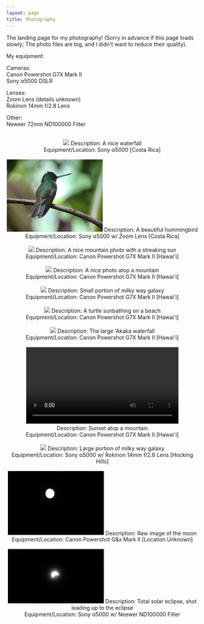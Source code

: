 ```yaml
---
layout: page
title: Photography
---
```


The landing page for my photography! (Sorry in advance if this page loads slowly; The photo files are big, and I didn't want to reduce their quality).

My equipment: <br />

Cameras: <br />
Canon Powershot G7X Mark II <br />
Sony α5000 DSLR <br />

Lenses: <br />
Zoom Lens (details unknown) <br />
Rokinon 14mm f/2.8 Lens <br />

Other: <br />
Neweer 72mm ND100000 Filter


<br />

<center>
    <img src="/PFW/DSC02794.JPG" width="50%"/>
    Description: A nice waterfall <br />
    Equipment/Location: Sony α5000 [Costa Rica] <br />
</center>

<br />

<center>
    <img src="/PFW/IMG_5528.JPG" width="50%"/>
    Description: A beautiful hummingbird <br />
    Equipment/Location: Sony α5000 w/ Zoom Lens [Costa Rica] <br />
</center>

<br />

<center>
    <img src="/PFW/IMG_2711.JPG" width="50%"/>
    Description: A nice mountain photo with a streaking sun <br />
    Equipment/Location: Canon Powershot G7X Mark II [Hawai'i] <br />
</center>

<br />

<center>
    <img src="/PFW/IMG_2738.JPG" width="50%"/>
    Description: A nice photo atop a mountain <br />
    Equipment/Location: Canon Powershot G7X Mark II [Hawai'i] <br />
</center>

<br />

<center>
    <img src="/PFW/IMG_2771.JPG" width="50%"/>
    Description: Small portion of milky way galaxy <br />
    Equipment/Location: Canon Powershot G7X Mark II [Hawai'i] <br />
</center>

<br />

<center>
    <img src="/PFW/IMG_2868.JPG" width="50%"/>
    Description: A turtle sunbathing on a beach <br />
    Equipment/Location: Canon Powershot G7X Mark II [Hawai'i] <br />
</center>

<br />

<center>
    <img src="/PFW/IMG_2902.JPG" width="50%"/>
    Description: The large 'Akaka waterfall <br />
    Equipment/Location: Canon Powershot G7X Mark II [Hawai'i] <br />
</center>

<br />

<center>
    <video width="400" controls>
    <source src="/PFW/MVI_2736.MP4" type="video/mp4">
    Your browser does not support the video tag.
    </video> <br />
    Description: Sunset atop a mountain <br />
    Equipment/Location: Canon Powershot G7X Mark II [Hawai'i] <br />
</center>

<br />

<center>
    <img src="/PFW/DSC03063.JPG" width="50%"/>
    Description: Large portion of milky way galaxy <br />
    Equipment/Location: Sony α5000 w/ Rokinon 14mm f/2.8 Lens [Hocking Hills] <br />
</center>

<br />

<center>
    <img src="/PFW/NAZZ7335.JPG" width="50%"/>
    Description: Raw image of the moon <br />
    Equipment/Location: Canon Powershot G&x Mark II [Location Unknown] <br />
</center>

<br />

<center>
    <img src="/PFW/DSC03111.JPG" width="50%"/>
    Description: Total solar eclipse, shot leading up to the eclipse <br />
    Equipment/Location: Sony α5000 w/ Neewer ND100000 Filter <br />
</center>